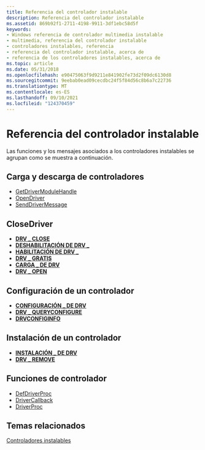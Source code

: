```yaml
---
title: Referencia del controlador instalable
description: Referencia del controlador instalable
ms.assetid: 869b92f1-2711-4198-9911-3df1ebc58d5f
keywords:
- Windows referencia de controlador multimedia instalable
- multimedia, referencia del controlador instalable
- controladores instalables, referencia
- referencia del controlador instalable, acerca de
- referencia de los controladores instalables, acerca de
ms.topic: article
ms.date: 05/31/2018
ms.openlocfilehash: e90475063f9d9211e841902fe73d2f09dc6130d8
ms.sourcegitcommit: 9eebab0ead09cecdbc24f5f84d56c8b6a7c22736
ms.translationtype: MT
ms.contentlocale: es-ES
ms.lasthandoff: 09/10/2021
ms.locfileid: "124370459"
---
```

# <a name="installable-driver-reference"></a>Referencia del controlador instalable

Las funciones y los mensajes asociados a los controladores instalables se agrupan como se muestra a continuación.

## <a name="loading-and-unloading-drivers"></a>Carga y descarga de controladores

-   [GetDriverModuleHandle](/windows/win32/api/mmiscapi/nf-mmiscapi-getdrivermodulehandle)
-   [OpenDriver](/windows/win32/api/mmiscapi/nf-mmiscapi-opendriver)
-   [SendDriverMessage](/windows/win32/api/mmiscapi/nf-mmiscapi-senddrivermessage)

## <a name="closedriver"></a>CloseDriver

-   [**DRV \_ CLOSE**](drv-close.md)
-   [**DESHABILITACIÓN DE DRV \_**](drv-disable.md)
-   [**HABILITACIÓN DE DRV \_**](drv-enable.md)
-   [**DRV \_ GRATIS**](drv-free.md)
-   [**CARGA \_ DE DRV**](drv-load.md)
-   [**DRV \_ OPEN**](drv-open.md)

## <a name="configuring-a-driver"></a>Configuración de un controlador

-   [**CONFIGURACIÓN \_ DE DRV**](drv-configure.md)
-   [**DRV \_ QUERYCONFIGURE**](drv-queryconfigure.md)
-   [**DRVCONFIGINFO**](/windows/win32/api/mmiscapi/ns-mmiscapi-drvconfiginfo)

## <a name="installing-a-driver"></a>Instalación de un controlador

-   [**INSTALACIÓN \_ DE DRV**](drv-install.md)
-   [**DRV \_ REMOVE**](drv-remove.md)

## <a name="driver-functions"></a>Funciones de controlador

-   [DefDriverProc](/windows/win32/api/mmiscapi/nf-mmiscapi-defdriverproc)
-   [DriverCallback](/windows/win32/api/mmiscapi/nf-mmiscapi-drivercallback)
-   [DriverProc](/windows/win32/api/mmiscapi/nc-mmiscapi-driverproc)

## <a name="related-topics"></a>Temas relacionados

<dl> <dt>

[Controladores instalables](installable-drivers.md)
</dt> </dl>

 

 